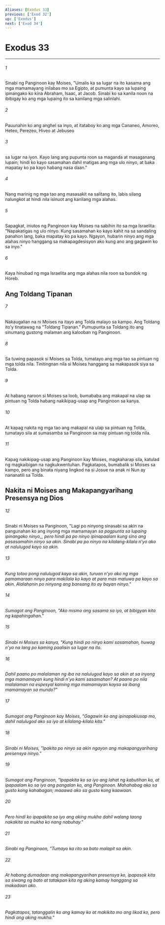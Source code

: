 ```yaml
---
Aliases: [Exodus 33]
previous: ['Exod 32']
up: ['Exodus']
next: ['Exod 34']
---
```

# Exodus 33

***






















###### 1 










Sinabi ng Panginoon kay Moises, "Umalis ka sa lugar na ito kasama ang mga mamamayang inilabas mo sa Egipto, at pumunta kayo sa lupaing ipinangako ko kina Abraham, Isaac, at Jacob. Sinabi ko sa kanila noon na ibibigay ko ang mga lupaing ito sa kanilang mga salinlahi. 





















###### 2 










Pauunahin ko ang anghel sa inyo, at itataboy ko ang mga Cananeo, Amoreo, Heteo, Perezeo, Hiveo at Jebuseo 





















###### 3 










sa lugar na iyon. Kayo lang ang pupunta roon sa maganda at masaganang lupain; hindi ko kayo sasamahan dahil matigas ang mga ulo ninyo, at baka mapatay ko pa kayo habang nasa daan." 





















###### 4 










Nang marinig ng mga tao ang masasakit na salitang ito, labis silang nalungkot at hindi nila isinuot ang kanilang mga alahas. 





















###### 5 










Sapagkat, iniutos ng Panginoon kay Moises na sabihin ito sa mga Israelita: "Napakatigas ng ulo ninyo. Kung sasamahan ko kayo kahit na sa sandaling panahon lang, baka mapatay ko pa kayo. Ngayon, hubarin ninyo ang mga alahas ninyo hanggang sa makapagdesisyon ako kung ano ang gagawin ko sa inyo." 





















###### 6 










Kaya hinubad ng mga Israelita ang mga alahas nila roon sa bundok ng Horeb.

## Ang Toldang Tipanan 





















###### 7 










Nakaugalian na ni Moises na itayo ang Tolda malayo sa kampo. Ang Toldang itoʼy tinatawag na "Toldang Tipanan." Pumupunta sa Toldang ito ang sinumang gustong malaman ang kalooban ng Panginoon. 





















###### 8 










Sa tuwing papasok si Moises sa Tolda, tumatayo ang mga tao sa pintuan ng mga tolda nila. Tinitingnan nila si Moises hanggang sa makapasok siya sa Tolda. 





















###### 9 










At habang naroon si Moises sa loob, bumababa ang makapal na ulap sa pintuan ng Tolda habang nakikipag-usap ang Panginoon sa kanya. 





















###### 10 










At kapag nakita ng mga tao ang makapal na ulap sa pintuan ng Tolda, tumatayo sila at sumasamba sa Panginoon sa may pintuan ng tolda nila. 





















###### 11 










Kapag nakikipag-usap ang Panginoon kay Moises, magkaharap sila, katulad ng magkaibigan na nagkukwentuhan. Pagkatapos, bumabalik si Moises sa kampo, pero ang binata niyang lingkod na si Josue na anak ni Nun ay nananatili sa Tolda.

## Nakita ni Moises ang Makapangyarihang Presensya ng Dios 





















###### 12 










Sinabi ni Moises sa Panginoon, "Lagi po ninyong sinasabi sa akin na pangunahan ko ang inyong mga mamamayan <i class="trans-change">sa pagpunta sa lupaing ipinangako ninyo_, pero hindi pa po ninyo ipinapaalam kung sino ang pasasamahin ninyo sa akin. Sinabi pa po ninyo na kilalang-kilala nʼyo ako at nalulugod kayo sa akin. 





















###### 13 










Kung totoo pong nalulugod kayo sa akin, turuan nʼyo ako ng mga pamamaraan ninyo para makilala ko kayo at para mas matuwa pa kayo sa akin. Alalahanin po ninyong ang bansang ito ay bayan ninyo." 





















###### 14 










Sumagot ang Panginoon, "Ako mismo ang sasama sa iyo, at bibigyan kita ng kapahingahan." 





















###### 15 










Sinabi ni Moises sa kanya, "Kung hindi po ninyo kami sasamahan, huwag nʼyo na lang po kaming paalisin sa lugar na ito. 





















###### 16 










Dahil paano po malalaman ng iba na nalulugod kayo sa akin at sa inyong mga mamamayan kung hindi nʼyo kami sasamahan? At paano po nila malalaman na espesyal kaming mga mamamayan kaysa sa ibang mamamayan sa mundo?" 





















###### 17 










Sumagot ang Panginoon kay Moises, "Gagawin ko ang ipinapakiusap mo, dahil nalulugod ako sa iyo at kilalang-kilala kita." 





















###### 18 










Sinabi ni Moises, "Ipakita po ninyo sa akin ngayon ang makapangyarihang presensya ninyo." 





















###### 19 










Sumagot ang Panginoon, "Ipapakita ko sa iyo ang lahat ng kabutihan ko, at ipapaalam ko sa iyo ang pangalan ko, ang Panginoon. Mahahabag ako sa gusto kong kahabagan; maaawa ako sa gusto kong kaawaan. 





















###### 20 










Pero hindi ko ipapakita sa iyo ang aking mukha dahil walang taong nakakita sa mukha ko nang nabuhay." 





















###### 21 










Sinabi ng Panginoon, "Tumayo ka rito sa bato malapit sa akin. 





















###### 22 










At habang dumadaan ang makapangyarihan presensya ko, ipapasok kita sa siwang ng bato at tatakpan kita ng aking kamay hanggang sa makadaan ako. 





















###### 23 










Pagkatapos, tatanggalin ko ang kamay ko at makikita mo ang likod ko, pero hindi ang aking mukha."
